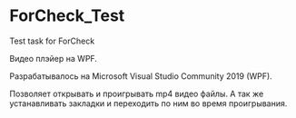 # ForCheck_Test
Test task for ForCheck

Видео плэйер на WPF.

Разрабатывалось на Microsoft Visual Studio Community 2019 (WPF).

Позволяет открывать и проигрывать mp4 видео файлы.
А так же устанавливать закладки и переходить по ним во время проигрывания.
